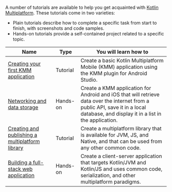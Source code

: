 [//]: # (title: Kotlin 多平台教程)

A number of tutorials are available to help you get acquainted with [Kotlin Multiplatform](mpp-intro.md). These tutorials come in two varieties:

* Plain tutorials describe how to complete a specific task from start to finish, with screenshots and code samples.
* Hands-on tutorials provide a self-contained project related to a specific topic.

| Name | Type | You will learn how to |
|------|------|---------------------|
| [Creating your first KMM application](kmm-create-first-app.md) | Tutorial | Create a basic Kotlin Multiplatform Mobile (KMM) application using the KMM plugin for Android Studio. |
| [Networking and data storage](https://play.kotlinlang.org/hands-on/Networking%20and%20Data%20Storage%20with%20Kotlin%20Multiplatfrom%20Mobile/) | Hands-on | Create a KMM application for Android and iOS that will retrieve data over the internet from a public API, save it in a local database, and display it in a list in the application.|
| [Creating and publishing a multiplatform library](multiplatform-library.md) | Tutorial | Create a multiplatform library that is available for JVM, JS, and Native, and that can be used from any other common code. |
| [Building a full-stack web application](https://play.kotlinlang.org/hands-on/Full%20Stack%20Web%20App%20with%20Kotlin%20Multiplatform/) | Hands-on | Create a client-server application that targets Kotlin/JVM and Kotlin/JS and uses common code, serialization, and other multiplatform paradigms.|

